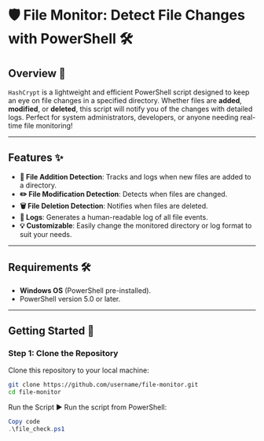 # 🛡️ File Monitor: Detect File Changes with PowerShell 🛠️

## Overview 🚀  
`HashCrypt` is a lightweight and efficient PowerShell script designed to keep an eye on file changes in a specified directory. Whether files are **added**, **modified**, or **deleted**, this script will notify you of the changes with detailed logs. Perfect for system administrators, developers, or anyone needing real-time file monitoring!

---

## Features ✨  
- **📂 File Addition Detection**: Tracks and logs when new files are added to a directory.  
- **✏️ File Modification Detection**: Detects when files are changed.  
- **🗑️ File Deletion Detection**: Notifies when files are deleted.  
- **📜 Logs**: Generates a human-readable log of all file events.  
- **💡 Customizable**: Easily change the monitored directory or log format to suit your needs.  

---

## Requirements 🛠️  
- **Windows OS** (PowerShell pre-installed).  
- PowerShell version 5.0 or later.  

---

## Getting Started 🌟  

### Step 1: Clone the Repository  
Clone this repository to your local machine:  
```bash
git clone https://github.com/username/file-monitor.git
cd file-monitor
```
Run the Script ▶️
Run the script from PowerShell:

```powershell
Copy code
.\file_check.ps1
```
